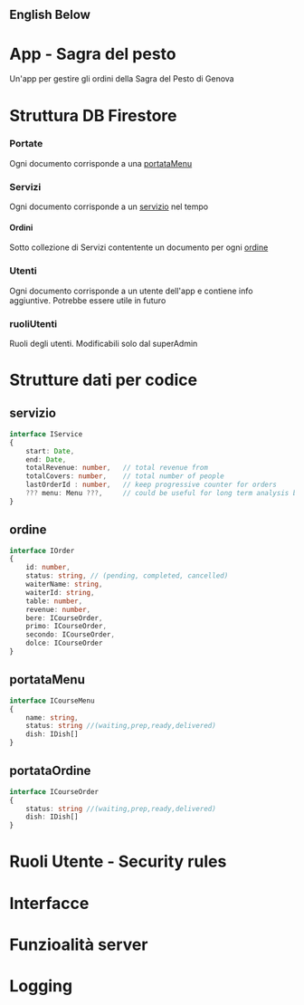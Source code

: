 ## English Below

# App - Sagra del pesto
Un'app per gestire gli ordini della Sagra del Pesto di Genova 


# Struttura DB Firestore


### Portate
Ogni documento corrisponde a una [portataMenu](##portataMenu)
### Servizi
Ogni documento corrisponde a un [servizio](##servizio) nel tempo
#### Ordini
Sotto collezione di Servizi contentente un documento per ogni [ordine](##ordine)
### Utenti
Ogni documento corrisponde a un utente dell'app e contiene info aggiuntive. Potrebbe essere utile in futuro
### ruoliUtenti
Ruoli degli utenti. Modificabili solo dal superAdmin





# Strutture dati per codice

## servizio
``` typescript
interface IService
{
    start: Date,
    end: Date,
    totalRevenue: number,   // total revenue from
    totalCovers: number,    // total number of people
    lastOrderId : number,   // keep progressive counter for orders
    ??? menu: Menu ???,     // could be useful for long term analysis but could change durign service
}
```

## ordine
``` typescript
interface IOrder
{
    id: number,
    status: string, // (pending, completed, cancelled)
    waiterName: string, 
    waiterId: string,
    table: number,
    revenue: number,
    bere: ICourseOrder,
    primo: ICourseOrder,
    secondo: ICourseOrder,
    dolce: ICourseOrder
}
```

## portataMenu
``` typescript
interface ICourseMenu
{
    name: string,
    status: string //(waiting,prep,ready,delivered)
    dish: IDish[]
}
```
## portataOrdine
``` typescript
interface ICourseOrder
{
    status: string //(waiting,prep,ready,delivered)
    dish: IDish[]
}
```

# Ruoli Utente - Security rules



# Interfacce


# Funzioalità server


# Logging